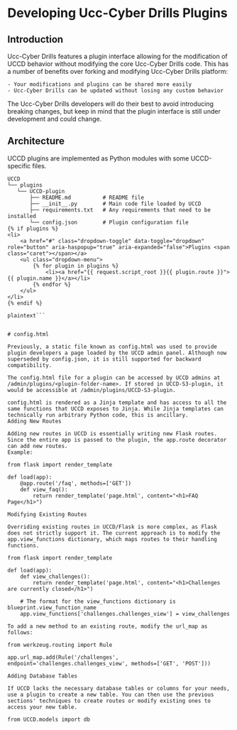 # Developing Ucc-Cyber Drills Plugins

## Introduction

Ucc-Cyber Drills features a plugin interface allowing for the modification of UCCD behavior without modifying the core Ucc-Cyber Drills code. This has a number of benefits over forking and modifying Ucc-Cyber Drills platform:

    - Your modifications and plugins can be shared more easily
    - Ucc-Cyber Drills can be updated without losing any custom behavior

The Ucc-Cyber Drills developers will do their best to avoid introducing breaking changes, but keep in mind that the plugin interface is still under development and could change.

## Architecture

UCCD plugins are implemented as Python modules with some UCCD-specific files.

```plaintext
UCCD
└── plugins
   └── UCCD-plugin
       ├── README.md          # README file
       ├── __init__.py        # Main code file loaded by UCCD
       ├── requirements.txt   # Any requirements that need to be installed
       └── config.json        # Plugin configuration file
{% if plugins %}
<li>
    <a href="#" class="dropdown-toggle" data-toggle="dropdown" role="button" aria-haspopup="true" aria-expanded="false">Plugins <span class="caret"></span></a>
    <ul class="dropdown-menu">
        {% for plugin in plugins %}
            <li><a href="{{ request.script_root }}{{ plugin.route }}">{{ plugin.name }}</a></li>
        {% endfor %}
    </ul>
</li>
{% endif %}

plaintext```


# config.html

Previously, a static file known as config.html was used to provide plugin developers a page loaded by the UCCD admin panel. Although now superseded by config.json, it is still supported for backward compatibility.

The config.html file for a plugin can be accessed by UCCD admins at /admin/plugins/<plugin-folder-name>. If stored in UCCD-S3-plugin, it would be accessible at /admin/plugins/UCCD-S3-plugin.

config.html is rendered as a Jinja template and has access to all the same functions that UCCD exposes to Jinja. While Jinja templates can technically run arbitrary Python code, this is ancillary.
Adding New Routes

Adding new routes in UCCD is essentially writing new Flask routes. Since the entire app is passed to the plugin, the app.route decorator can add new routes.
Example:

from flask import render_template

def load(app):
    @app.route('/faq', methods=['GET'])
    def view_faq():
        return render_template('page.html', content="<h1>FAQ Page</h1>")

Modifying Existing Routes

Overriding existing routes in UCCD/Flask is more complex, as Flask does not strictly support it. The current approach is to modify the app.view_functions dictionary, which maps routes to their handling functions.

from flask import render_template

def load(app):
    def view_challenges():
        return render_template('page.html', content="<h1>Challenges are currently closed</h1>")

    # The format for the view_functions dictionary is blueprint.view_function_name
    app.view_functions['challenges.challenges_view'] = view_challenges

To add a new method to an existing route, modify the url_map as follows:

from werkzeug.routing import Rule

app.url_map.add(Rule('/challenges', endpoint='challenges.challenges_view', methods=['GET', 'POST']))

Adding Database Tables

If UCCD lacks the necessary database tables or columns for your needs, use a plugin to create a new table. You can then use the previous sections' techniques to create routes or modify existing ones to access your new table.

from UCCD.models import db

